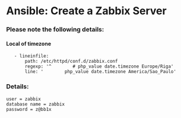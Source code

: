 # Ansible: Create a Zabbix Server

### Please note the following details:
#### Local of timezone
       - lineinfile:
           path: /etc/httpd/conf.d/zabbix.conf
           regexp: '^        # php_value date.timezone Europe/Riga'
           line: '        php_value date.timezone America/Sao_Paulo'

### Details:
    user = zabbix
    database name = zabbix
    password = z@bb1x
